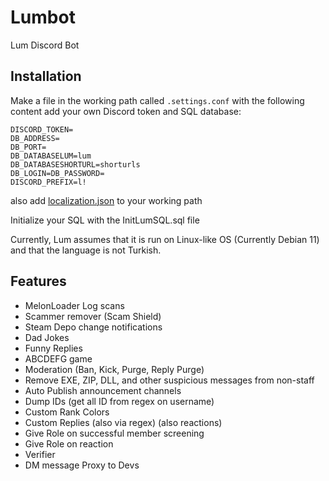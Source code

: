 # Lumbot

Lum Discord Bot

## Installation

Make a file in the working path called `.settings.conf` with the following content add your own Discord token and SQL database:

```
DISCORD_TOKEN=
DB_ADDRESS=
DB_PORT=
DB_DATABASELUM=lum
DB_DATABASESHORTURL=shorturls
DB_LOGIN=DB_PASSWORD=
DISCORD_PREFIX=l!
```

also add [localization.json](https://raw.githubusercontent.com/Slaynash/Lumbot-translations/main/localization.json "localization.json") to your working path

Initialize your SQL with the InitLumSQL.sql file

Currently, Lum assumes that it is run on Linux-like OS (Currently Debian 11) and that the language is not Turkish.

## Features

* MelonLoader Log scans
* Scammer remover (Scam Shield)
* Steam Depo change notifications
* Dad Jokes
* Funny Replies
* ABCDEFG game
* Moderation (Ban, Kick, Purge, Reply Purge)
* Remove EXE, ZIP, DLL, and other suspicious messages from non-staff
* Auto Publish announcement channels
* Dump IDs (get all ID from regex on username)
* Custom Rank Colors
* Custom Replies (also via regex) (also reactions)
* Give Role on successful member screening
* Give Role on reaction
* Verifier
* DM message Proxy to Devs
